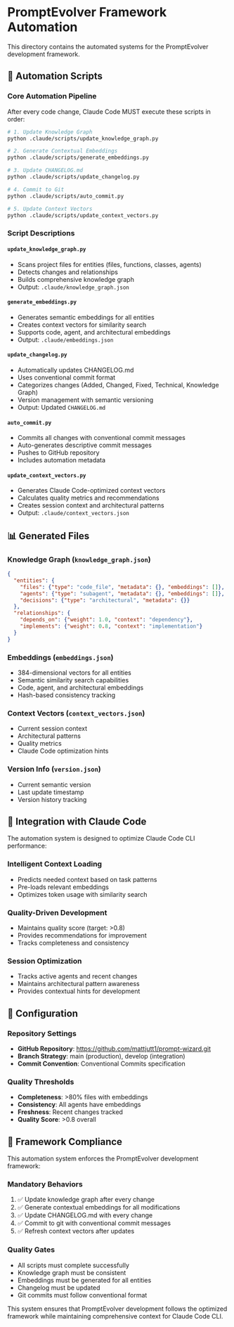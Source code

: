# PromptEvolver Framework Automation

This directory contains the automated systems for the PromptEvolver development framework.

## 🤖 Automation Scripts

### Core Automation Pipeline
After every code change, Claude Code MUST execute these scripts in order:

```bash
# 1. Update Knowledge Graph
python .claude/scripts/update_knowledge_graph.py

# 2. Generate Contextual Embeddings  
python .claude/scripts/generate_embeddings.py

# 3. Update CHANGELOG.md
python .claude/scripts/update_changelog.py

# 4. Commit to Git
python .claude/scripts/auto_commit.py

# 5. Update Context Vectors
python .claude/scripts/update_context_vectors.py
```

### Script Descriptions

#### `update_knowledge_graph.py`
- Scans project files for entities (files, functions, classes, agents)
- Detects changes and relationships
- Builds comprehensive knowledge graph
- Output: `.claude/knowledge_graph.json`

#### `generate_embeddings.py`
- Generates semantic embeddings for all entities
- Creates context vectors for similarity search
- Supports code, agent, and architectural embeddings
- Output: `.claude/embeddings.json`

#### `update_changelog.py`
- Automatically updates CHANGELOG.md
- Uses conventional commit format
- Categorizes changes (Added, Changed, Fixed, Technical, Knowledge Graph)
- Version management with semantic versioning
- Output: Updated `CHANGELOG.md`

#### `auto_commit.py`
- Commits all changes with conventional commit messages
- Auto-generates descriptive commit messages
- Pushes to GitHub repository
- Includes automation metadata

#### `update_context_vectors.py`
- Generates Claude Code-optimized context vectors
- Calculates quality metrics and recommendations
- Creates session context and architectural patterns
- Output: `.claude/context_vectors.json`

## 📊 Generated Files

### Knowledge Graph (`knowledge_graph.json`)
```json
{
  "entities": {
    "files": {"type": "code_file", "metadata": {}, "embeddings": []},
    "agents": {"type": "subagent", "metadata": {}, "embeddings": []},
    "decisions": {"type": "architectural", "metadata": {}}
  },
  "relationships": {
    "depends_on": {"weight": 1.0, "context": "dependency"},
    "implements": {"weight": 0.8, "context": "implementation"}
  }
}
```

### Embeddings (`embeddings.json`)
- 384-dimensional vectors for all entities
- Semantic similarity search capabilities
- Code, agent, and architectural embeddings
- Hash-based consistency tracking

### Context Vectors (`context_vectors.json`)
- Current session context
- Architectural patterns
- Quality metrics
- Claude Code optimization hints

### Version Info (`version.json`)
- Current semantic version
- Last update timestamp
- Version history tracking

## 🎯 Integration with Claude Code

The automation system is designed to optimize Claude Code CLI performance:

### Intelligent Context Loading
- Predicts needed context based on task patterns
- Pre-loads relevant embeddings
- Optimizes token usage with similarity search

### Quality-Driven Development
- Maintains quality score (target: >0.8)
- Provides recommendations for improvement
- Tracks completeness and consistency

### Session Optimization
- Tracks active agents and recent changes
- Maintains architectural pattern awareness
- Provides contextual hints for development

## 🔧 Configuration

### Repository Settings
- **GitHub Repository**: https://github.com/mattjutt1/prompt-wizard.git
- **Branch Strategy**: main (production), develop (integration)
- **Commit Convention**: Conventional Commits specification

### Quality Thresholds
- **Completeness**: >80% files with embeddings
- **Consistency**: All agents have embeddings
- **Freshness**: Recent changes tracked
- **Quality Score**: >0.8 overall

## 🚨 Framework Compliance

This automation system enforces the PromptEvolver development framework:

### Mandatory Behaviors
1. ✅ Update knowledge graph after every change
2. ✅ Generate contextual embeddings for all modifications
3. ✅ Update CHANGELOG.md with every change
4. ✅ Commit to git with conventional commit messages
5. ✅ Refresh context vectors after updates

### Quality Gates
- All scripts must complete successfully
- Knowledge graph must be consistent
- Embeddings must be generated for all entities
- Changelog must be updated
- Git commits must follow conventional format

This system ensures that PromptEvolver development follows the optimized framework while maintaining comprehensive context for Claude Code CLI.
